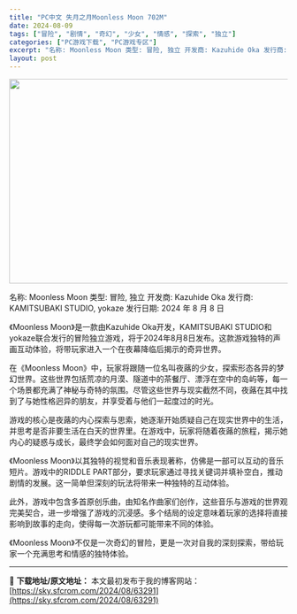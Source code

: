 ```yaml
---
title: "PC中文 失月之月Moonless Moon 702M"
date: 2024-08-09
tags: ["冒险", "剧情", "奇幻", "少女", "情感", "探索", "独立"]
categories: ["PC游戏下载", "PC游戏专区"]
excerpt: "名称: Moonless Moon 类型: 冒险, 独立 开发商: Kazuhide Oka 发行商: KAMITSUBAKI STUDIO, yokaze 发行日期: 2024 年 8 月 8 日 《Moonless Moon》是一款由Kazuhide Oka开发，KAMITSUBAKI STUD&hellip;"
layout: post
---
```


<img class="aligncenter size-full wp-image-63292" src="https://sky.sfcrom.com/wp-content/uploads/2024/08/2024080906314854.webp" alt="" width="660" height="370" />

名称: Moonless Moon
类型: 冒险, 独立
开发商: Kazuhide Oka
发行商: KAMITSUBAKI STUDIO, yokaze
发行日期: 2024 年 8 月 8 日

《Moonless Moon》是一款由Kazuhide Oka开发，KAMITSUBAKI STUDIO和yokaze联合发行的冒险独立游戏，将于2024年8月8日发布。这款游戏独特的声画互动体验，将带玩家进入一个在夜幕降临后揭示的奇异世界。

在《Moonless Moon》中，玩家将跟随一位名叫夜蕗的少女，探索形态各异的梦幻世界。这些世界包括荒凉的月漠、隧道中的茶餐厅、漂浮在空中的岛屿等，每一个场景都充满了神秘与奇特的氛围。尽管这些世界与现实截然不同，夜蕗在其中找到了与她性格迥异的朋友，并享受着与他们一起度过的时光。

游戏的核心是夜蕗的内心探索与思索，她逐渐开始质疑自己在现实世界中的生活，并思考是否非要生活在白天的世界里。在游戏中，玩家将随着夜蕗的旅程，揭示她内心的疑惑与成长，最终学会如何面对自己的现实世界。

《Moonless Moon》以其独特的视觉和音乐表现著称，仿佛是一部可以互动的音乐短片。游戏中的RIDDLE PART部分，要求玩家通过寻找关键词并填补空白，推动剧情的发展。这一简单但深刻的玩法将带来一种独特的互动体验。

此外，游戏中包含多首原创乐曲，由知名作曲家们创作，这些音乐与游戏的世界观完美契合，进一步增强了游戏的沉浸感。多个结局的设定意味着玩家的选择将直接影响到故事的走向，使得每一次游玩都可能带来不同的体验。

《Moonless Moon》不仅是一次奇幻的冒险，更是一次对自我的深刻探索，带给玩家一个充满思考和情感的独特体验。

---
📖 **下载地址/原文地址：** 本文最初发布于我的博客网站：[https://sky.sfcrom.com/2024/08/63291](https://sky.sfcrom.com/2024/08/63291)
